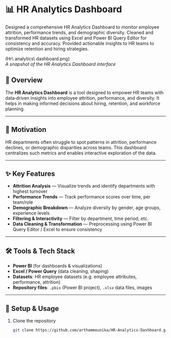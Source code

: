 # 📊 HR Analytics Dashboard
Designed a comprehensive HR Analytics Dashboard to monitor employee attrition, performance trends, and demographic diversity.  Cleaned and transformed HR datasets using Excel and Power BI Query Editor for consistency and accuracy. Provided actionable insights to HR teams to optimize retention and hiring strategies.


(Hr\ analytics\ dashboard.png)  
*A snapshot of the HR Analytics Dashboard interface*

## 🧠 Overview  
The **HR Analytics Dashboard** is a tool designed to empower HR teams with data‐driven insights into employee attrition, performance, and diversity. It helps in making informed decisions about hiring, retention, and workforce planning.

---

## 🎯 Motivation  
HR departments often struggle to spot patterns in attrition, performance declines, or demographic disparities across teams. This dashboard centralizes such metrics and enables interactive exploration of the data.

---

## ✨ Key Features  
- **Attrition Analysis** — Visualize trends and identify departments with highest turnover  
- **Performance Trends** — Track performance scores over time, per team/role  
- **Demographic Breakdown** — Analyze diversity by gender, age groups, experience levels  
- **Filtering & Interactivity** — Filter by department, time period, etc.  
- **Data Cleaning & Transformation** — Preprocessing using Power BI Query Editor / Excel to ensure consistency  

---

## 🛠️ Tools & Tech Stack  
- **Power BI** (for dashboards & visualizations)  
- **Excel / Power Query** (data cleaning, shaping)  
- **Datasets**: HR employee datasets (e.g. employee attributes, performance, attrition)  
- **Repository files**: `.pbix` (Power BI project), `.xlsx` data files, images  

---

## 🎲 Setup & Usage  

1. Clone the repository  
   ```bash
   git clone https://github.com/arthammounika/HR-Analytics-Dashboard.git

